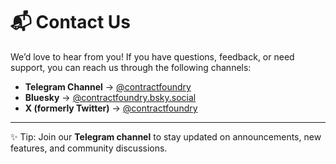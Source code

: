 # 📬 Contact Us

We’d love to hear from you!
If you have questions, feedback, or need support, you can reach us through the following channels:

* **Telegram Channel** → [@contractfoundry](https://t.me/contractfoundry)
* **Bluesky** → [@contractfoundry.bsky.social](https://bsky.app/profile/contractfoundry.bsky.social)
* **X (formerly Twitter)** → [@contractfoundry](https://x.com/contractfoundry)

---

✨ Tip: Join our **Telegram channel** to stay updated on announcements, new features, and community discussions.
